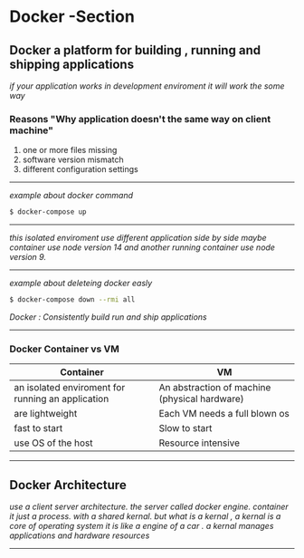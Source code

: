 # Docker -Section 
## Docker a platform for building , running and shipping applications 
*if your application works in development enviroment it will work the some way*
### Reasons "Why application doesn't the same way on client machine"
1. one or more files missing
2. software version mismatch 
3. different configuration settings
-----------------------
*example about docker command*
```bash
$ docker-compose up
```
-----------------------

*this isolated enviroment use different application side by side maybe container use node version 14 and another running container use node version 9.*

-----------------------
*example about deleteing docker easly*
```bash
$ docker-compose down --rmi all
```

*Docker : Consistently build run and ship applications* 

---------------------
### Docker Container  vs VM

|Container|VM|
|---------|---|
|an isolated enviroment for running an application| An abstraction of machine (physical hardware)
|are lightweight| Each VM needs a full blown os|
|fast to start|Slow to start
|use OS of the host|Resource intensive|
-------------------
## Docker Architecture 
*use a client server architecture. the server called docker engine. container it just a process. with a shared kernal. but what is a kernal , a kernal is a core of operating system it is like a engine of a car . a kernal manages applications  and hardware resources*

--------------------------------

